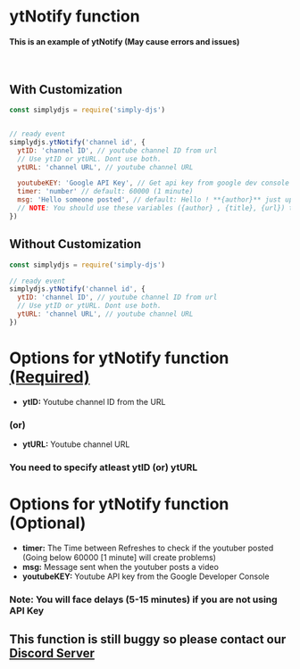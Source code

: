 # ytNotify function
#### This is an example of ytNotify (May cause errors and issues)
<br>

## With Customization
```js
const simplydjs = require('simply-djs')


// ready event
simplydjs.ytNotify('channel id', {
  ytID: 'channel ID', // youtube channel ID from url
  // Use ytID or ytURL. Dont use both.
  ytURL: 'channel URL', // youtube channel URL

  youtubeKEY: 'Google API Key', // Get api key from google dev console (optional)
  timer: 'number' // default: 60000 (1 minute)
  msg: 'Hello someone posted', // default: Hello ! **{author}** just uploaded a new video **{title}**\n\n*{url}*
  // NOTE: You should use these variables ({author} , {title}, {url}) to build the message (and) NO EMBEDS ALLOWED
})
```
## Without Customization
```js
const simplydjs = require('simply-djs')

// ready event
simplydjs.ytNotify('channel id', {
  ytID: 'channel ID', // youtube channel ID from url
  // Use ytID or ytURL. Dont use both.
  ytURL: 'channel URL', // youtube channel URL
})
```

# Options for ytNotify function [(Required)](https://github.com/Rahuletto/simply-djs/edit/main/Examples/ytNotify.md)
- **ytID:** Youtube channel ID from the URL
### (or)
- **ytURL:** Youtube channel URL

### You need to specify atleast ytID (or) ytURL

# Options for ytNotify function (Optional)
- **timer:** The Time between Refreshes to check if the youtuber posted (Going below 60000 [1 minute] will create problems)
- **msg:** Message sent when the youtuber posts a video
- **youtubeKEY:** Youtube API key from the Google Developer Console

### Note: You will face delays (5-15 minutes) if you are not using API Key

## This function is still buggy so please contact our [Discord Server](https://discord.gg/3JzDV9T5Fn)
